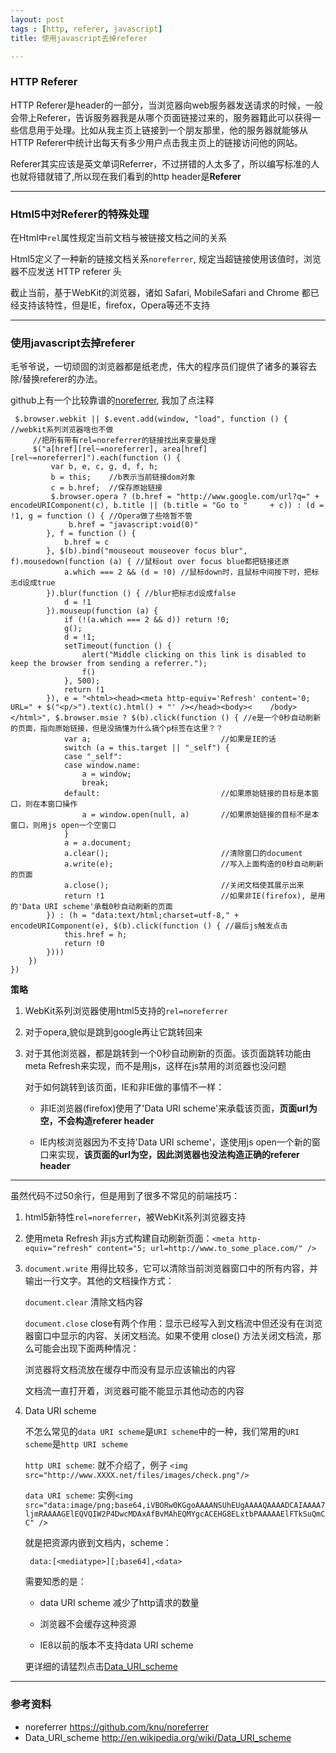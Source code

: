```yaml
---
layout: post
tags : [http, referer, javascript]
title: 使用javascript去掉referer

---
```


### HTTP Referer 

HTTP Referer是header的一部分，当浏览器向web服务器发送请求的时候，一般会带上Referer，告诉服务器我是从哪个页面链接过来的，服务器籍此可以获得一些信息用于处理。比如从我主页上链接到一个朋友那里，他的服务器就能够从HTTP Referer中统计出每天有多少用户点击我主页上的链接访问他的网站。

Referer其实应该是英文单词Referrer，不过拼错的人太多了，所以编写标准的人也就将错就错了,所以现在我们看到的http header是**Referer**

----

### Html5中对Referer的特殊处理

在Html中`rel`属性规定当前文档与被链接文档之间的关系

Html5定义了一种新的链接文档关系`noreferrer`, 规定当超链接使用该值时，浏览器不应发送 HTTP referer 头

截止当前，基于WebKit的浏览器，诸如 Safari, MobileSafari and Chrome 都已经支持该特性，但是IE，firefox，Opera等还不支持

----

### 使用javascript去掉referer

毛爷爷说，一切顽固的浏览器都是纸老虎，伟大的程序员们提供了诸多的兼容去除/替换referer的办法。

github上有一个比较靠谱的[noreferrer](https://github.com/knu/noreferrer), 我加了点注释

     $.browser.webkit || $.event.add(window, "load", function () { //webkit系列浏览器啥也不做
         //把所有带有rel=noreferrer的链接找出来变量处理
         $("a[href][rel~=noreferrer], area[href][rel~=noreferrer]").each(function () {
             var b, e, c, g, d, f, h;
             b = this;    //b表示当前链接dom对象
             c = b.href;  //保存原始链接
             $.browser.opera ? (b.href = "http://www.google.com/url?q=" + encodeURIComponent(c), b.title || (b.title = "Go to "     + c)) : (d = !1, g = function () { //Opera做了些啥暂不管
                 b.href = "javascript:void(0)"
            }, f = function () {
                b.href = c
            }, $(b).bind("mouseout mouseover focus blur", f).mousedown(function (a) { //鼠标out over focus blue都把链接还原
                a.which === 2 && (d = !0) //鼠标down时，且鼠标中间按下时，把标志d设成true
            }).blur(function () { //blur把标志d设成false
                d = !1
            }).mouseup(function (a) {
                if (!(a.which === 2 && d)) return !0;
                g();
                d = !1;
                setTimeout(function () {
                    alert("Middle clicking on this link is disabled to keep the browser from sending a referrer.");
                    f()
                }, 500);
                return !1
            }), e = "<html><head><meta http-equiv='Refresh' content='0; URL=" + $("<p/>").text(c).html() + "' /></head><body><    /body></html>", $.browser.msie ? $(b).click(function () { //e是一个0秒自动刷新的页面，指向原始链接，但是没搞懂为什么搞个p标签在这里？？
                var a;                             //如果是IE的话
                switch (a = this.target || "_self") {
                case "_self": 
                case window.name:
                    a = window;
                    break;
                default:                           //如果原始链接的目标是本窗口，则在本窗口操作        
                    a = window.open(null, a)       //如果原始链接的目标不是本窗口，则用js open一个空窗口
                }
                a = a.document;
                a.clear();                         //清除窗口的document
                a.write(e);                        //写入上面构造的0秒自动刷新的页面
                a.close();                         //关闭文档使其展示出来
                return !1                          //如果非IE(firefox), 是用的'Data URI scheme'承载0秒自动刷新的页面
            }) : (h = "data:text/html;charset=utf-8," + encodeURIComponent(e), $(b).click(function () { //最后js触发点击
                this.href = h; 
                return !0
            })))
        })
    })

**策略**

1. WebKit系列浏览器使用html5支持的`rel=noreferrer`

2. 对于opera,貌似是跳到google再让它跳转回来

3. 对于其他浏览器，都是跳转到一个0秒自动刷新的页面。该页面跳转功能由meta Refresh来实现，而不是用js，这样在js禁用的浏览器也没问题

   对于如何跳转到该页面，IE和非IE做的事情不一样：

   * 非IE浏览器(firefox)使用了'Data URI scheme'来承载该页面，**页面url为空，不会构造referer header**

   * IE内核浏览器因为不支持'Data URI scheme'，遂使用js open一个新的窗口来实现，**该页面的url为空，因此浏览器也没法构造正确的referer header**

----

虽然代码不过50余行，但是用到了很多不常见的前端技巧：

1. html5新特性`rel=noreferrer`，被WebKit系列浏览器支持

2. 使用meta Refresh 非js方式构建自动刷新页面：`<meta http-equiv="refresh" content="5; url=http://www.to_some_place.com/" />`

3. `document.write` 用得比较多，它可以清除当前浏览器窗口中的所有内容，并输出一行文字。其他的文档操作方式：

   `document.clear` 清除文档内容

   `document.close` close有两个作用：显示已经写入到文档流中但还没有在浏览器窗口中显示的内容、关闭文档流。如果不使用 close() 方法关闭文档流，那么可能会出现下面两种情况：

   浏览器将文档流放在缓存中而没有显示应该输出的内容

   文档流一直打开着，浏览器可能不能显示其他动态的内容

4. Data URI scheme

   不怎么常见的`data URI scheme`是`URI scheme`中的一种，我们常用的`URI scheme`是`http URI scheme`

   `http URI scheme`: 就不介绍了，例子 `<img src="http://www.XXXX.net/files/images/check.png"/>`

   `data URI scheme`: 实例`<img src="data:image/png;base64,iVBORw0KGgoAAAANSUhEUgAAAAQAAAADCAIAAAA7ljmRAAAAGElEQVQIW2P4DwcMDAxAfBvMAhEQMYgcACEHG8ELxtbPAAAAAElFTkSuQmCC" />`

   就是把资源内嵌到文档内，scheme：

        data:[<mediatype>][;base64],<data>

   需要知悉的是：

   * data URI scheme 减少了http请求的数量

   * 浏览器不会缓存这种资源

   * IE8以前的版本不支持data URI scheme

   更详细的请猛烈点击[Data_URI_scheme](http://en.wikipedia.org/wiki/Data_URI_scheme)

----

### 参考资料
* noreferrer <https://github.com/knu/noreferrer>
* Data_URI_scheme <http://en.wikipedia.org/wiki/Data_URI_scheme>
